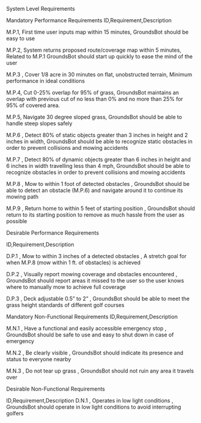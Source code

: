 System Level Requirements

Mandatory Performance Requirements
ID,Requirement,Description

M.P.1, First time user inputs map within 15 minutes, GroundsBot should be easy to use  

M.P.2, System returns proposed route/coverage map within 5 minutes, Related to M.P.1 GroundsBot should start up quickly to ease the mind of the user   

M.P.3 , Cover 1/8 acre in 30 minutes on flat, unobstructed terrain, Minimum performance in ideal conditions  

M.P.4, Cut 0-25% overlap for 95% of grass, GroundsBot maintains an overlap with previous cut of no less than 0% and no more than 25% for 95% of covered area.

M.P.5, Navigate 30 degree sloped grass, GroundsBot should be able to handle steep slopes safely

M.P.6 , Detect 80% of static objects greater than 3 inches in height and 2 inches in width, GroundsBot should be able to recognize static obstacles in order to prevent collisions and mowing accidents 

M.P.7 , Detect 80% of dynamic objects greater than 6 inches in height and 6 inches in width travelling less than 4 mph, GroundsBot should be able to recognize obstacles in order to prevent collisions and mowing accidents 

M.P.8 , Mow to within 1 foot of detected obstacles , GroundsBot should be able to detect an obstacle (M.P.6) and navigate around it to continue its mowing path 

M.P.9 , Return home to within 5 feet of starting position , GroundsBot should return to its starting position to remove as much hassle from the user as possible   	  


Desirable Performance Requirements

ID,Requirement,Description

D.P.1 , Mow to within 3 inches of a detected obstacles , A stretch goal for when M.P.8 (mow within 1 ft. of obstacles) is achieved 

D.P.2 , Visually report mowing coverage and obstacles encountered , GroundsBot should report areas it missed to the user so the user knows where to manually mow to achieve full coverage

D.P.3 , Deck adjustable 0.5” to 2” , GroundsBot should be able to meet the grass height standards of different golf courses

Mandatory Non-Functional Requirements
ID,Requirement,Description

M.N.1 , Have a functional and easily accessible emergency stop , GroundsBot should be safe to use and easy to shut down in case of emergency

M.N.2 , Be clearly visible , GroundsBot should indicate its presence and status to everyone nearby 

M.N.3 , Do not tear up grass , GroundsBot should not ruin any area it travels over 


Desirable Non-Functional Requirements

ID,Requirement,Description
D.N.1 , Operates in low light conditions , GroundsBot should operate in low light conditions to avoid interrupting golfers
